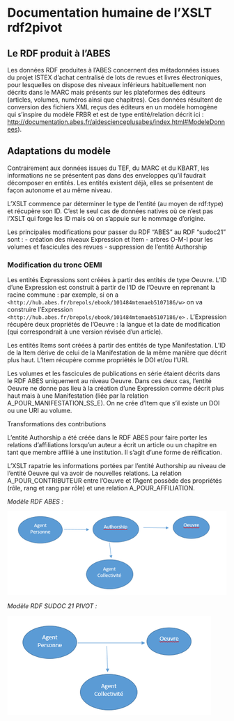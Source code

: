 
# Documentation humaine de l’XSLT rdf2pivot


## Le RDF produit à l’ABES

Les données RDF produites à l’ABES concernent des métadonnées issues du projet ISTEX d’achat centralisé de lots de revues et livres électroniques, pour lesquelles on dispose des niveaux inférieurs habituellement non décrits dans le MARC mais présents sur les plateformes des éditeurs (articles, volumes, numéros ainsi que chapitres). Ces données résultent de conversion des fichiers XML reçus des éditeurs en un modèle homogène qui s’inspire du modèle FRBR et est de type entité/relation décrit ici : http://documentation.abes.fr/aidescienceplusabes/index.html#ModeleDonnees).


## Adaptations du modèle 

Contrairement aux données issues du TEF, du MARC et du KBART, les informations ne se présentent pas dans des enveloppes qu’il faudrait décomposer en entités. Les entités existent déjà, elles se présentent de façon autonome et au même niveau. 

L’XSLT commence par déterminer le type de l’entité (au moyen de rdf:type) et récupère son ID. C’est le seul cas de données natives où ce n’est pas l’XSLT qui forge les ID mais où on s’appuie sur le nommage d’origine.

Les principales modifications pour passer du RDF “ABES” au RDF “sudoc21” sont :
    - création des niveaux Expression et Item
    - arbres O-M-I pour les volumes et fascicules des revues
    - suppression de l’entité Authorship


### Modification du tronc OEMI

Les entités Expressions sont créées à partir des entités de type Oeuvre. L’ID d’une Expression est construit à partir de l’ID de l’Oeuvre en reprenant la racine commune : par exemple, si on a `<http://hub.abes.fr/brepols/ebook/101484mtemaeb5107186/w>` on va construire l’Expression `<http://hub.abes.fr/brepols/ebook/101484mtemaeb5107186/e>`  . L’Expression récupère deux propriétés de l’Oeuvre : la langue et la date de modification (qui correspondrait à une version révisée d’un article). 

Les entités Items sont créées à partir des entités de type Manifestation. L’ID de la Item dérive de celui de la Manifestation de la même manière que décrit plus haut. L’Item récupère comme propriétés le DOI et/ou l’URI. 

Les volumes et les fascicules de publications en série étaient décrits dans le RDF ABES uniquement au niveau Oeuvre. Dans ces deux cas, l’entité Oeuvre ne donne pas lieu à la création d’une Expression comme décrit plus haut mais à une Manifestation (liée par la relation A_POUR_MANIFESTATION_SS_E). On ne crée d’Item que s’il existe un DOI ou une URI au volume. 

Transformations des contributions

L’entité Authorship a été créée dans le RDF ABES pour faire porter les relations d’affiliations lorsqu’un auteur a écrit un article ou un chapitre en tant que membre affilié à une institution. Il s’agit d’une forme de réification. 

L’XSLT rapatrie les informations portées par l’entité Authorship au niveau de l’entité Oeuvre qui va avoir de nouvelles relations. La relation A_POUR_CONTRIBUTEUR entre l’Oeuvre et l’Agent possède des propriétés (rôle, rang et rang par rôle) et une relation A_POUR_AFFILIATION. 

_Modèle RDF ABES :_

![Modèle RDF ABES](images/rdf2.png)

_Modèle RDF SUDOC 21 PIVOT :_

![Modèle RDF SUDOC 21 PIVOT](images/rdf1.png)
